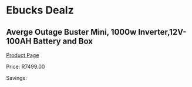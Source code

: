 
# Ebucks Dealz
## Averge Outage Buster Mini, 1000w Inverter,12V-100AH Battery and Box
[Product Page](https://www.ebucks.com/web/shop/productSelected.do?prodId=1142195833&catId=854105660)

Price: R7499.00

Savings: 


	
